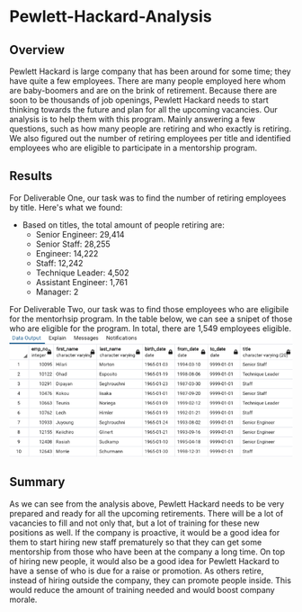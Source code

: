 # Pewlett-Hackard-Analysis

## Overview
Pewlett Hackard is large company that has been around for some time; they have quite a few employees. There are many people employed here whom are baby-boomers and are on the brink of retirement. Because there are soon to be thousands of job openings, Pewlett Hackard needs to start thinking towards the future and plan for all the upcoming vacancies. Our analysis is to help them with this program. Mainly answering a few questions, such as how many people are retiring and who exactly is retiring. We also figured out the number of retiring employees per title and identified employees who are eligible to participate in a mentorship program.

## Results
For Deliverable One, our task was to find the number of retiring employees by title. Here's what we found:
  - Based on titles, the total amount of people retiring are:
      - Senior Engineer: 29,414
      - Senior Staff: 28,255
      - Engineer: 14,222
      - Staff: 12,242
      - Technique Leader: 4,502
      - Assistant Engineer: 1,761
      - Manager: 2

For Deliverable Two, our task was to find those employees who are eligibile for the mentorhsip program. In the table below, we can see a snipet of those who are eligible for the program. In total, there are 1,549 employees eligible.
![MentorshipProgram](https://github.com/RyleeJensen/Pewlett-Hackard-Analysis/blob/main/mentorship_eligibility.png)

## Summary
As we can see from the analysis above, Pewlett Hackard needs to be very prepared and ready for all the upcoming retirements. There will be a lot of vacancies to fill and not only that, but a lot of training for these new positions as well. If the company is proactive, it would be a good idea for them to start hiring new staff prematurely so that they can get some mentorship from those who have been at the company a long time. On top of hiring new people, it would also be a good idea for Pewlett Hackard to have a sense of who is due for a raise or promotion. As others retire, instead of hiring outside the company, they can promote people inside. This would reduce the amount of training needed and would boost company morale.
